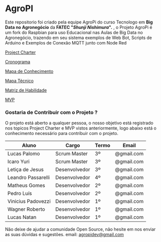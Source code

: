# AgroPI

Este repositorio foi criado pela equipe AgroPi do curso Tecnologo em **Big Data no Agronegócio** da **FATEC "*Shunji Nishimura*".** , o Projeto AgroPi é um fork do Raspbian para uso Educacional nas Aulas de Big Data no Agronegócio, trazendo em seu sistema exemplos de Web Bot, Scripts de Arduino e Exemplos de Conexão MQTT junto com Node Red 


[Project Charter](https://github.com/agropidev/AgroPI/wiki/Project-Charter)

[Cronograma](https://github.com/agropidev/AgroPI/wiki/Cronograma)

[Mapa de Conhecimento](https://github.com/agropidev/AgroPI/wiki/Mapa-de-Conhecimento)

[Mapa Técnico](https://github.com/agropidev/AgroPI/wiki/Mapa-T%C3%A9cnico)

[Matriz de Habilidade](https://github.com/agropidev/AgroPI/wiki/Matriz-de-Habilidade)

[MVP](https://github.com/agropidev/AgroPI/wiki/MVP)

### Gostaria de Contribuir com o Projeto ?
O projeto está aberto a qualquer pessoa, o nosso objetivo está registrado nos topicos Project Charter e MVP vistos anteriormente, logo abaixo está o conhecimento necessário para contribuir com o projeto.    


Aluno | Cargo | Termo | Email
------|-------|-------|-------------
Lucas Palomo| Scrum Master | 3º | @gmail.com
Icaro Yuri | Scrum Master | 3º | @gmail.com
Letiça de Jesus | Desenvolvedor | 3º | @gmail.com
Leandro Passarelli | Desenvolvedor | 4º | @gmail.com
Matheus Gomes |  Desenvolvedor | 2º | @gmail.com
Pedro Luís | Desenvolvedor | 2º | @gmail.com
Vinicius Padovezzi | Desenvolvedor | 1º| @gmail.com
Wagner Roberto | Desenvolvedor | 1º | @gmail.com
Lucas Natan | Desenvolvedor | 1º | @gmail.com

Não deixe de ajudar a comunidade Open Source, não hesite em nos enviar as suas dúvidas e sugestões.
email: agropidev@gmail.com
